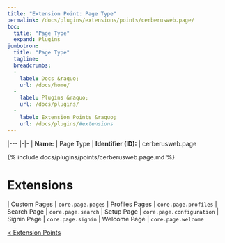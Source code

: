 ```yaml
---
title: "Extension Point: Page Type"
permalink: /docs/plugins/extensions/points/cerberusweb.page/
toc:
  title: "Page Type"
  expand: Plugins
jumbotron:
  title: "Page Type"
  tagline: 
  breadcrumbs:
  -
    label: Docs &raquo;
    url: /docs/home/
  -
    label: Plugins &raquo;
    url: /docs/plugins/
  -
    label: Extension Points &raquo;
    url: /docs/plugins/#extensions
---
```


|---
|-|-
| **Name:** | Page Type
| **Identifier (ID):** | cerberusweb.page

{% include docs/plugins/points/cerberusweb.page.md %}

# Extensions

| Custom Pages | `core.page.pages`
| Profiles Pages | `core.page.profiles`
| Search Page | `core.page.search`
| Setup Page | `core.page.configuration`
| Signin Page | `core.page.signin`
| Welcome Page | `core.page.welcome`

<div class="section-nav">
	<div class="left">
		<a href="/docs/plugins/extensions/#extension-points" class="prev">&lt; Extension Points</a>
	</div>
	<div class="right align-right">
	</div>
</div>
<div class="clear"></div>